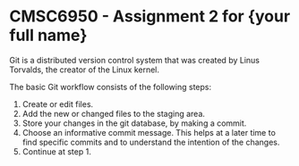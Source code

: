 # CMSC6950 - Assignment 2 for {your full name}
Git is a distributed version control system that was created by
Linus Torvalds, the creator of the Linux kernel.

The basic Git workflow consists of the following steps:
1. Create or edit files.
2. Add the new or changed files to the staging area.
3. Store your changes in the git database, by making a commit.
4. Choose an informative commit message. This helps at a later
time to find specific commits and to understand the intention of
the changes.
5. Continue at step 1.
